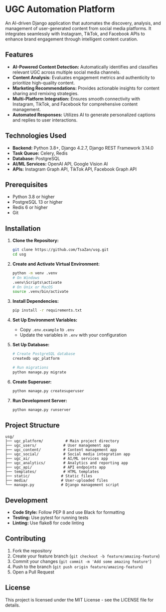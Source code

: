 # UGC Automation Platform

An AI-driven Django application that automates the discovery, analysis, and management of user-generated content from social media platforms. It integrates seamlessly with Instagram, TikTok, and Facebook APIs to enhance brand engagement through intelligent content curation.

## Features

- **AI-Powered Content Detection:** Automatically identifies and classifies relevant UGC across multiple social media channels.
- **Content Analysis:** Evaluates engagement metrics and authenticity to prioritize high-quality content.
- **Marketing Recommendations:** Provides actionable insights for content sharing and remixing strategies.
- **Multi-Platform Integration:** Ensures smooth connectivity with Instagram, TikTok, and Facebook for comprehensive content management.
- **Automated Responses:** Utilizes AI to generate personalized captions and replies to user interactions.

## Technologies Used

- **Backend:** Python 3.8+, Django 4.2.7, Django REST Framework 3.14.0
- **Task Queue:** Celery, Redis
- **Database:** PostgreSQL
- **AI/ML Services:** OpenAI API, Google Vision AI
- **APIs:** Instagram Graph API, TikTok API, Facebook Graph API

## Prerequisites

- Python 3.8 or higher
- PostgreSQL 13 or higher
- Redis 6 or higher
- Git

## Installation

1. **Clone the Repository:**
   ```bash
   git clone https://github.com/TsaZan/usg.git
   cd usg
   ```

2. **Create and Activate Virtual Environment:**
   ```bash
   python -m venv .venv
   # On Windows
   .venv\Scripts\activate
   # On Unix or MacOS
   source .venv/bin/activate
   ```

3. **Install Dependencies:**
   ```bash
   pip install -r requirements.txt
   ```

4. **Set Up Environment Variables:**
   - Copy `.env.example` to `.env`
   - Update the variables in `.env` with your configuration

5. **Set Up Database:**
   ```bash
   # Create PostgreSQL database
   createdb ugc_platform
   
   # Run migrations
   python manage.py migrate
   ```

6. **Create Superuser:**
   ```bash
   python manage.py createsuperuser
   ```

7. **Run Development Server:**
   ```bash
   python manage.py runserver
   ```

## Project Structure

```
usg/
├── ugc_platform/          # Main project directory
├── ugc_users/            # User management app
├── ugc_content/          # Content management app
├── ugc_social/           # Social media integration app
├── ugc_ai/               # AI/ML services app
├── ugc_analytics/        # Analytics and reporting app
├── ugc_api/              # API endpoints app
├── templates/            # HTML templates
├── static/              # Static files
├── media/               # User-uploaded files
└── manage.py            # Django management script
```

## Development

- **Code Style:** Follow PEP 8 and use Black for formatting
- **Testing:** Use pytest for running tests
- **Linting:** Use flake8 for code linting

## Contributing

1. Fork the repository
2. Create your feature branch (`git checkout -b feature/amazing-feature`)
3. Commit your changes (`git commit -m 'Add some amazing feature'`)
4. Push to the branch (`git push origin feature/amazing-feature`)
5. Open a Pull Request

## License

This project is licensed under the MIT License - see the LICENSE file for details.

